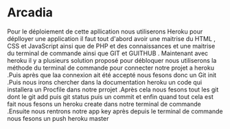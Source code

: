 # Arcadia

Pour le déploiement de cette apllication nous utiliserons Heroku pour déplloyer une application il faut tout d'abord avoir une maitrise du 
HTML , CSS et JavaScript ainsi que de PHP et des connaissances et une maitrise du terminal de commande ainsi que GIT et GUITHUB .
Maintenant avec heroku il y a plusieurs solution proposé pour débloquer nous utiliserons la méthode du terminal de commande pour 
connecter notre projet a heroku .Puis après que laa connexion ait été accepté nous fesons donc un Git init .Puis nous irons 
chercher dans la documentation heroku un code qui installera un Procfile dans notre prrojet .Après cela nous fesons tout les git 
dont le git add puis git status puis un commit et enfin quand tout cela est fait nous fesons un heroku create dans notre terminal
de commande .Ensuite nous rentrons notre app key après depuis le terminal de commande nous fesons un push heroku master
